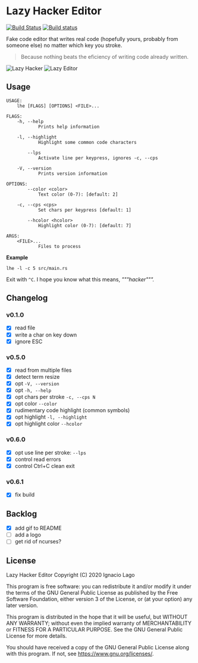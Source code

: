 # Lazy Hacker Editor

[![Build Status](https://travis-ci.org/ignlg/lazy_hacker_editor.svg?branch=master)](https://travis-ci.org/ignlg/lazy_hacker_editor) [![Build status](https://ci.appveyor.com/api/projects/status/wc7p5th4c7onpmo4/branch/master?svg=true)](https://ci.appveyor.com/project/ignlg/lazy-hacker-editor/branch/master)

Fake code editor that writes real code (hopefully yours, probably from someone else) no matter which key you stroke.

> Because nothing beats the eficiency of writing code already written.

![Lazy Hacker](https://i.imgur.com/rGOX9Ch.gif)
![Lazy Editor](https://i.imgur.com/geDSLgQ.gif)

## Usage

```
USAGE:
    lhe [FLAGS] [OPTIONS] <FILE>...

FLAGS:
    -h, --help
            Prints help information

    -l, --highlight
            Highlight some common code characters

        --lps
            Activate line per keypress, ignores -c, --cps

    -V, --version
            Prints version information

OPTIONS:
        --color <color>
            Text color (0-7): [default: 2]

    -c, --cps <cps>
            Set chars per keypress [default: 1]

        --hcolor <hcolor>
            Highlight color (0-7): [default: 7]

ARGS:
    <FILE>...
            Files to process
```

**Example**

```
lhe -l -c 5 src/main.rs
```

Exit with `^C`. I hope you know what this means, _"""hacker"""._

## Changelog

### v0.1.0

- [x] read file
- [x] write a char on key down
- [x] ignore ESC

### v0.5.0

- [x] read from multiple files
- [x] detect term resize
- [x] opt `-V, --version`
- [x] opt `-h, --help`
- [x] opt chars per stroke `-c, --cps N`
- [x] opt color `--color`
- [x] rudimentary code highlight (common symbols)
- [x] opt highlight `-l, --highlight`
- [x] opt highlight color `--hcolor`

### v0.6.0

- [x] opt use line per stroke: `--lps`
- [x] control read errors
- [x] control Ctrl+C clean exit

### v0.6.1

- [x] fix build

## Backlog

- [x] add gif to README
- [ ] add a logo
- [ ] get rid of ncurses?

## License

Lazy Hacker Editor
Copyright (C) 2020 Ignacio Lago

This program is free software: you can redistribute it and/or modify
it under the terms of the GNU General Public License as published by
the Free Software Foundation, either version 3 of the License, or
(at your option) any later version.

This program is distributed in the hope that it will be useful,
but WITHOUT ANY WARRANTY; without even the implied warranty of
MERCHANTABILITY or FITNESS FOR A PARTICULAR PURPOSE. See the
GNU General Public License for more details.

You should have received a copy of the GNU General Public License
along with this program. If not, see <https://www.gnu.org/licenses/>.
